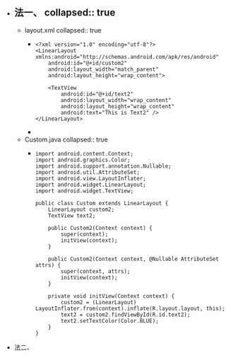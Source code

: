 - 法一、
collapsed:: true
	-
	- layout.xml
collapsed:: true
		- ```
		  <?xml version="1.0" encoding="utf-8"?>
		  <LinearLayout xmlns:android="http://schemas.android.com/apk/res/android"
		      android:id="@+id/custom2"
		      android:layout_width="match_parent"
		      android:layout_height="wrap_content">
		  
		      <TextView
		          android:id="@+id/text2"
		          android:layout_width="wrap_content"
		          android:layout_height="wrap_content"
		          android:text="This is Text2" />
		  </LinearLayout>
		  
		  ```
		-
	- Custom.java
collapsed:: true
		- ```
		  import android.content.Context;
		  import android.graphics.Color;
		  import android.support.annotation.Nullable;
		  import android.util.AttributeSet;
		  import android.view.LayoutInflater;
		  import android.widget.LinearLayout;
		  import android.widget.TextView;
		  
		  public class Custom extends LinearLayout {
		      LinearLayout custom2;
		      TextView text2;
		  
		      public Custom2(Context context) {
		          super(context);
		          initView(context);
		      }
		  
		      public Custom2(Context context, @Nullable AttributeSet attrs) {
		          super(context, attrs);
		          initView(context);
		      }
		  
		      private void initView(Context context) {
		          custom2 = (LinearLayout) LayoutInflater.from(context).inflate(R.layout.layout, this);
		          text2 = custom2.findViewById(R.id.text2);
		          text2.setTextColor(Color.BLUE);
		      }
		  }
		  ```
- 法二、